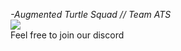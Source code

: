 _-Augmented Turtle Squad // Team ATS_  
[![](https://imgur.com/x9KVZun.png)](https://discord.gg/QBr7Wby)  
Feel free to join our discord